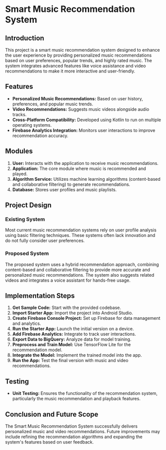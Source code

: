 # Smart Music Recommendation System

## Introduction

This project is a smart music recommendation system designed to enhance the user experience by providing personalized music recommendations based on user preferences, popular trends, and highly rated music. The system integrates advanced features like voice assistance and video recommendations to make it more interactive and user-friendly.

## Features

- **Personalized Music Recommendations:** Based on user history, preferences, and popular music trends.
- **Video Recommendations:** Suggests music videos alongside audio tracks.
- **Cross-Platform Compatibility:** Developed using Kotlin to run on multiple operating systems.
- **Firebase Analytics Integration:** Monitors user interactions to improve recommendation accuracy.

## Modules

1. **User:** Interacts with the application to receive music recommendations.
2. **Application:** The core module where music is recommended and played.
3. **Algorithm Service:** Utilizes machine learning algorithms (content-based and collaborative filtering) to generate recommendations.
4. **Database:** Stores user profiles and music playlists.

## Project Design

### Existing System
Most current music recommendation systems rely on user profile analysis using basic filtering techniques. These systems often lack innovation and do not fully consider user preferences.

### Proposed System
The proposed system uses a hybrid recommendation approach, combining content-based and collaborative filtering to provide more accurate and personalized music recommendations. The system also suggests related videos and integrates a voice assistant for hands-free usage.

## Implementation Steps

1. **Get Sample Code:** Start with the provided codebase.
2. **Import Starter App:** Import the project into Android Studio.
3. **Create Firebase Console Project:** Set up Firebase for data management and analytics.
4. **Run the Starter App:** Launch the initial version on a device.
5. **Add Firebase Analytics:** Integrate to track user interactions.
6. **Export Data to BigQuery:** Analyze data for model training.
7. **Preprocess and Train Model:** Use TensorFlow Lite for the recommendation model.
8. **Integrate the Model:** Implement the trained model into the app.
9. **Run the App:** Test the final version with music and video recommendations.

## Testing

- **Unit Testing:** Ensures the functionality of the recommendation system, particularly the music recommendation and playback features.


## Conclusion and Future Scope

The Smart Music Recommendation System successfully delivers personalized music and video recommendations. Future improvements may include refining the recommendation algorithms and expanding the system's features based on user feedback.
